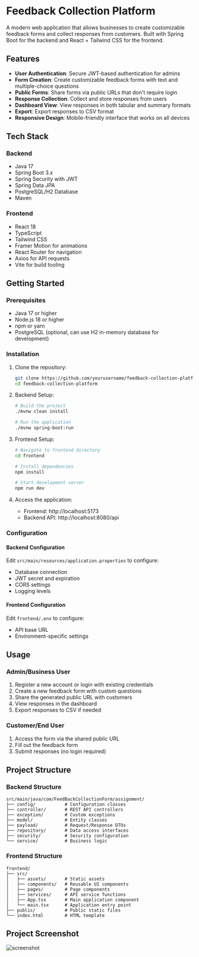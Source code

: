 # Feedback Collection Platform

A modern web application that allows businesses to create customizable feedback forms and collect responses from customers. Built with Spring Boot for the backend and React + Tailwind CSS for the frontend.

## Features

- **User Authentication**: Secure JWT-based authentication for admins
- **Form Creation**: Create customizable feedback forms with text and multiple-choice questions
- **Public Forms**: Share forms via public URLs that don't require login
- **Response Collection**: Collect and store responses from users
- **Dashboard View**: View responses in both tabular and summary formats
- **Export**: Export responses to CSV format
- **Responsive Design**: Mobile-friendly interface that works on all devices

## Tech Stack

### Backend
- Java 17
- Spring Boot 3.x
- Spring Security with JWT
- Spring Data JPA
- PostgreSQL/H2 Database
- Maven

### Frontend
- React 18
- TypeScript
- Tailwind CSS
- Framer Motion for animations
- React Router for navigation
- Axios for API requests
- Vite for build tooling

## Getting Started

### Prerequisites
- Java 17 or higher
- Node.js 18 or higher
- npm or yarn
- PostgreSQL (optional, can use H2 in-memory database for development)

### Installation

1. Clone the repository:
   ```bash
   git clone https://github.com/yourusername/feedback-collection-platform.git
   cd feedback-collection-platform
   ```

2. Backend Setup:
   ```bash
   # Build the project
   ./mvnw clean install
   
   # Run the application
   ./mvnw spring-boot:run
   ```

3. Frontend Setup:
   ```bash
   # Navigate to frontend directory
   cd frontend
   
   # Install dependencies
   npm install
   
   # Start development server
   npm run dev
   ```

4. Access the application:
   - Frontend: http://localhost:5173
   - Backend API: http://localhost:8080/api

### Configuration

#### Backend Configuration
Edit `src/main/resources/application.properties` to configure:
- Database connection
- JWT secret and expiration
- CORS settings
- Logging levels

#### Frontend Configuration
Edit `frontend/.env` to configure:
- API base URL
- Environment-specific settings

## Usage

### Admin/Business User
1. Register a new account or login with existing credentials
2. Create a new feedback form with custom questions
3. Share the generated public URL with customers
4. View responses in the dashboard
5. Export responses to CSV if needed

### Customer/End User
1. Access the form via the shared public URL
2. Fill out the feedback form
3. Submit responses (no login required)

## Project Structure

### Backend Structure
```
src/main/java/com/FeedBackCollectionForm/assignment/
├── config/           # Configuration classes
├── controller/       # REST API controllers
├── exception/        # Custom exceptions
├── model/            # Entity classes
├── payload/          # Request/Response DTOs
├── repository/       # Data access interfaces
├── security/         # Security configuration
└── service/          # Business logic
```

### Frontend Structure
```
frontend/
├── src/
│   ├── assets/       # Static assets
│   ├── components/   # Reusable UI components
│   ├── pages/        # Page components
│   ├── services/     # API service functions
│   ├── App.tsx       # Main application component
│   └── main.tsx      # Application entry point
├── public/           # Public static files
└── index.html        # HTML template
```

## Project Screenshot
![screenshot](<img width="1437" height="783" alt="Image" src="https://github.com/user-attachments/assets/2a5c899f-9175-4391-b5a7-77d153604f08" />)

